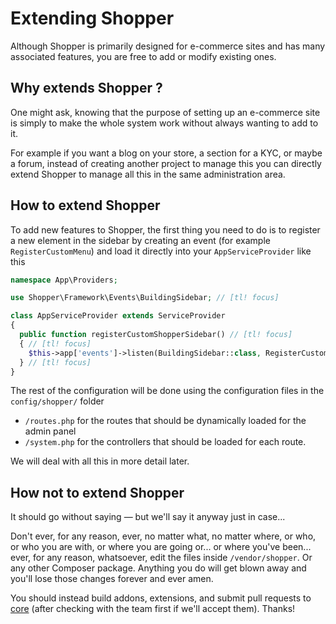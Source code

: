 # Extending Shopper
Although Shopper is primarily designed for e-commerce sites and has many associated features, you are free to add or modify existing ones.

## Why extends Shopper ?
One might ask, knowing that the purpose of setting up an e-commerce site is simply to make the whole system work without always wanting to add to it.

For example if you want a blog on your store, a section for a KYC, or maybe a forum, instead of creating another project to manage this you can directly extend Shopper to manage all this in the same administration area.

## How to extend Shopper
To add new features to Shopper, the first thing you need to do is to register a new element in the sidebar by creating an event (for example `RegisterCustomMenu`) and load it directly into your `AppServiceProvider` like this

```php
namespace App\Providers;

use Shopper\Framework\Events\BuildingSidebar; // [tl! focus]

class AppServiceProvider extends ServiceProvider
{
  public function registerCustomShopperSidebar() // [tl! focus]
  { // [tl! focus]
    $this->app['events']->listen(BuildingSidebar::class, RegisterCustomMenu::class); // [tl! focus]
  } // [tl! focus]
}
```

The rest of the configuration will be done using the configuration files in the `config/shopper/` folder

- `/routes.php` for the routes that should be dynamically loaded for the admin panel
- `/system.php` for the controllers that should be loaded for each route.

We will deal with all this in more detail later.

## How not to extend Shopper
It should go without saying — but we'll say it anyway just in case...

Don't ever, for any reason, ever, no matter what, no matter where, or who, or who you are with, or where you are going or... or where you've been... ever, for any reason, whatsoever, edit the files inside `/vendor/shopper`. Or any other Composer package. Anything you do will get blown away and you'll lose those changes forever and ever amen.

You should instead build addons, extensions, and submit pull requests to [core](https://github.com/shopperlabs/shopper) (after checking with the team first if we'll accept them). Thanks!
